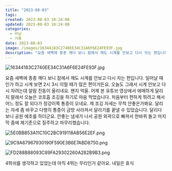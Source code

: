 ```yaml
---
title: "2023-08-03"
tags:
created: 2023-08-03 10:24:08
updated: 2023-08-03 10:24:08
categories:
  - 러닝
  - 기록
date: 2023-08-03
image: /images/16344183C2740EE34C31A6F6E24FE93F.jpg
description: "요즘 새벽에 종종 깨다 보니 잠에서 깨도 시계를 안보고 다시 자는 편입니다. 일어날 때인가 하고 시계 보면 2시 3시 이럴 때가 많은 편이거든요. 오늘도 그래서 시계 안보고 다시 자려는데 알람 진동이 울리네요. 왠지 억울. 어제 본 유튜브 영상에서 애매하게 달리지 말래서 오늘은 코호흡 "
---
```


![16344183C2740EE34C31A6F6E24FE93F.jpg](/images/16344183C2740EE34C31A6F6E24FE93F.jpg)
 
 

요즘 새벽에 종종 깨다 보니 잠에서 깨도 시계를 안보고 다시 자는 편입니다. 일어날 때인가 하고 시계 보면 2시 3시 이럴 때가 많은 편이거든요. 오늘도 그래서 시계 안보고 다시 자려는데 알람 진동이 울리네요. 왠지 억울.
어제 본 유튜브 영상에서 애매하게 달리지 말래서 오늘은 코호흡 조깅을 하기로 마음 먹었습니다. 처음부터 편하게 뛰려고 해서 어느 정도 잘 되다가 정강이쪽 통증이 오네요. 제 조깅 자세는 무척 안좋은가봐요. 달리는 자세 좀 바꾸고 다행히 통증이 금방 사라져서 달리기를 끝낼 수 있었습니다.
달리다 보니 공원 예초를 하더군요. 안좋는 냄새가 나서 공원 외곽으로 빠져서 한바퀴 돌고 마지막 즘에 제기준으로 질주하고 마무리했습니다.

 
 ![5E0BB853A11C10C2BC919118AB56E2EF.png](/images/5E0BB853A11C10C2BC919118AB56E2EF.png)
 
 

 
 ![9C9A67967930190F590E3B6E7ABD8750.png](/images/9C9A67967930190F590E3B6E7ABD8750.png)
 
 

 
 ![FD288B88093C89FA29302260A282B9B3.png](/images/FD288B88093C89FA29302260A282B9B3.png)
 
 

4뛰쉬를 생각하고 있었는데 아직 4뛰는 무리인거 같아요. 내일은 휴식
